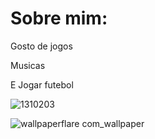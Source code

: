 # Sobre mim:

Gosto de jogos

Musicas 

E Jogar futebol

![1310203](https://github.com/user-attachments/assets/ad2ce9ac-86c9-4530-8bf3-f5c74c3045f8)


![wallpaperflare com_wallpaper](https://github.com/user-attachments/assets/3f850c9e-00f2-4ff0-8338-4e43f5071398)
